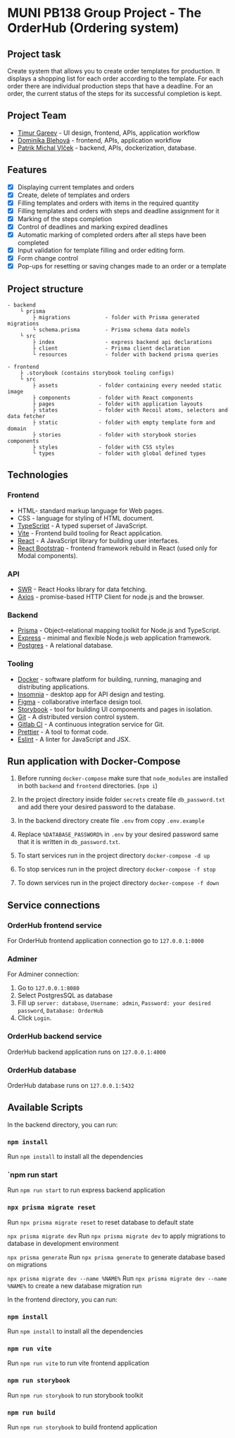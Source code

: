 # MUNI PB138 Group Project - The OrderHub (Ordering system)

## Project task
Create system that allows you to create order templates for production.
It displays a shopping list for each order according to the template.
For each order there are individual production steps that have a deadline.
For an order, the current status of the steps for its successful completion is kept.

## Project Team
-   [Timur Gareev](https://gitlab.fi.muni.cz/x517295)               - UI design, frontend, APIs, application workflow
-   [Dominika Blehová](https://gitlab.fi.muni.cz/xblehova)           - frontend, APIs, application workflow
-   [Patrik Michal Vlček](https://gitlab.fi.muni.cz/xvlcek4)        - backend, APIs, dockerization, database.

## Features

-   [x] Displaying current templates and orders
-   [x] Create, delete of templates and orders
-   [x] Filling templates and orders with items in the required quantity
-   [x] Filling templates and orders with steps and deadline assignment for it
-   [x] Marking of the steps completion
-   [x] Сontrol of deadlines and marking expired deadlines
-   [x] Automatic marking of completed orders after all steps have been completed
-   [x] Input validation for template filling and order editing form.
-   [x] Form change control
-   [x] Pop-ups for resetting or saving changes made to an order or a template

## Project structure

```
- backend
    └ prisma
        ├ migrations           - folder with Prisma generated migrations
        └ schema.prisma        - Prisma schema data models
    └ src
        ├ index                - express backend api declarations
        ├ client               - Prisma client declaration
        └ resources            - folder with backend prisma queries

- frontend
    ├ .storybook (contains storybook tooling configs)
    └ src
        ├ assets             - folder containing every needed static image
        ├ components         - folder with React components
        ├ pages              - folder with application layouts
        ├ states             - folder with Recoil atoms, selectors and data fetcher
        ├ static             - folder with empty template form and domain
        ├ stories            - folder with storybook stories components
        ├ styles             - folder with CSS styles
        └ types              - folder with global defined types
```

## Technologies

### Frontend

-   HTML- standard markup language for Web pages.
-   CSS - language for styling of HTML document.
-   [TypeScript](https://www.typescriptlang.org/) - A typed superset of JavaScript.
-   [Vite](https://vitejs.dev/) - Frontend build tooling for React application.
-   [React](https://reactjs.org/) - A JavaScript library for building user interfaces.
-   [React Bootstrap](https://react-bootstrap.github.io/) - frontend framework rebuild in React (used only for Modal components).

### API

-   [SWR](https://swr.vercel.app/ru) - React Hooks library for data fetching.
-   [Axios](https://axios-http.com/) - promise-based HTTP Client for node.js and the browser.

### Backend

-   [Prisma](https://www.prisma.io/) - Object–relational mapping toolkit for Node.js and TypeScript.
-   [Express](https://expressjs.com/) - minimal and flexible Node.js web application framework.
-   [Postgres](https://www.postgresql.org/) - A relational database.

### Tooling

-   [Docker](https://www.docker.com/) - software platform for building, running, managing and distributing applications.
-   [Insomnia](https://insomnia.rest/) - desktop app for API design and testing.
-   [Figma](https://www.figma.com/) - collaborative interface design tool.
-   [Storybook](https://storybook.js.org/) - tool for building UI components and pages in isolation.
-   [Git](https://git-scm.com/) - A distributed version control system.
-   [Gitlab CI](https://about.gitlab.com/gitlab-ci/) - A continuous integration service for Git.
-   [Prettier](https://prettier.io/) - A tool to format code.
-   [Eslint](https://eslint.org/) - A linter for JavaScript and JSX.


## Run application with Docker-Compose
1. Before running `docker-compose` make sure that `node_modules` are installed in both `backend` and `frontend` directories. (`npm i`)

2. In the project directory inside folder `secrets` create file `db_password.txt` and add there your desired password to the database.

2. In the backend directory create file `.env` from copy `.env.example`

3. Replace `%DATABASE_PASSWORD%` in `.env` by your desired password same that it is written in `db_password.txt`.

4. To start services run in the project directory `docker-compose -d up`

5. To stop services run in the project directory `docker-compose -f stop`

6. To down services run in the project directory `docker-compose -f down`

## Service connections

### OrderHub frontend service
For OrderHub frontend application connection go to `127.0.0.1:8000`

### Adminer
For Adminer connection:
1. Go to `127.0.0.1:8080`
2. Select PostgresSQL as database
3. Fill up `server: database`, `Username: admin`, `Password: your desired password`, `Database: OrderHub`
4. Click `Login`.

### OrderHub backend service
OrderHub backend application runs on `127.0.0.1:4000`

### OrderHub database
OrderHub database runs on `127.0.0.1:5432`


## Available Scripts

In the backend directory, you can run:

### `npm install`
Run `npm install` to install all the dependencies

### `npm run start
Run `npm run start` to run express backend application

### `npx prisma migrate reset`
Run `npx prisma migrate reset` to reset database to default state

`npx prisma migrate dev`
Run `npx prisma migrate dev` to apply migrations to database in development environment

`npx prisma generate`
Run `npx prisma generate` to generate database based on migrations

`npx prisma migrate dev --name %NAME%`
Run `npx prisma migrate dev --name %NAME%` to create a new database migration run

In the frontend directory, you can run:

### `npm install`
Run `npm install` to install all the dependencies

### `npm run vite`
Run `npm run vite` to run vite frontend application

### `npm run storybook`
Run `npm run storybook` to run storybook toolkit

### `npm run build`
Run `npm run storybook` to build frontend application
